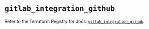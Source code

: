 # `gitlab_integration_github`

Refer to the Terraform Registry for docs: [`gitlab_integration_github`](https://registry.terraform.io/providers/gitlabhq/gitlab/18.1.0/docs/resources/integration_github).
